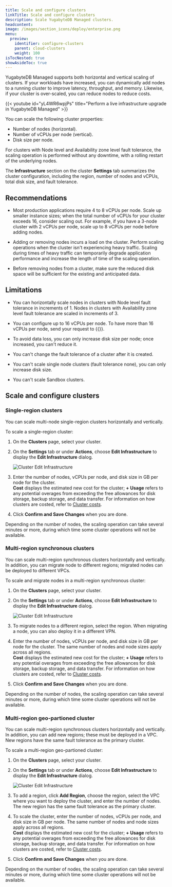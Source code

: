 ```yaml
---
title: Scale and configure clusters
linkTitle: Scale and configure clusters
description: Scale YugabyteDB Managed clusters.
headcontent:
image: /images/section_icons/deploy/enterprise.png
menu:
  preview:
    identifier: configure-clusters
    parent: cloud-clusters
    weight: 100
isTocNested: true
showAsideToc: true
---
```


YugabyteDB Managed supports both horizontal and vertical scaling of clusters. If your workloads have increased, you can dynamically add nodes to a running cluster to improve latency, throughput, and memory. Likewise, if your cluster is over-scaled, you can reduce nodes to reduce costs.

{{< youtube id="yL4WR6wpjPs" title="Perform a live infrastructure upgrade in YugabyteDB Managed" >}}

You can scale the following cluster properties:

- Number of nodes (horizontal).
- Number of vCPUs per node (vertical).
- Disk size per node.

For clusters with Node level and Availability zone level fault tolerance, the scaling operation is performed without any downtime, with a rolling restart of the underlying nodes.

The **Infrastructure** section on the cluster **Settings** tab summarizes the cluster configuration, including the region, number of nodes and vCPUs, total disk size, and fault tolerance.

## Recommendations

- Most production applications require 4 to 8 vCPUs per node. Scale up smaller instance sizes; when the total number of vCPUs for your cluster exceeds 16, consider scaling out. For example, if you have a 3-node cluster with 2 vCPUs per node, scale up to 8 vCPUs per node before adding nodes.

- Adding or removing nodes incurs a load on the cluster. Perform scaling operations when the cluster isn't experiencing heavy traffic. Scaling during times of heavy traffic can temporarily degrade application performance and increase the length of time of the scaling operation.

- Before removing nodes from a cluster, make sure the reduced disk space will be sufficient for the existing and anticipated data.

## Limitations

- You can horizontally scale nodes in clusters with Node level fault tolerance in increments of 1. Nodes in clusters with Availability zone level fault tolerance are scaled in increments of 3.

- You can configure up to 16 vCPUs per node. To have more than 16 vCPUs per node, send your request to {{<support-cloud>}}.

- To avoid data loss, you can only increase disk size per node; once increased, you can't reduce it.

- You can't change the fault tolerance of a cluster after it is created.

- You can't scale single node clusters (fault tolerance none), you can only increase disk size.

- You can't scale Sandbox clusters.

## Scale and configure clusters

### Single-region clusters

You can scale multi-node single-region clusters horizontally and vertically.

To scale a single-region cluster:

1. On the **Clusters** page, select your cluster.
1. On the **Settings** tab or under **Actions**, choose **Edit Infrastructure** to display the **Edit Infrastructure** dialog.

    ![Cluster Edit Infrastructure](/images/yb-cloud/cloud-clusters-settings-edit.png)

1. Enter the number of nodes, vCPUs per node, and disk size in GB per node for the cluster.
    \
    **Cost** displays the estimated new cost for the cluster; **+ Usage** refers to any potential overages from exceeding the free allowances for disk storage, backup storage, and data transfer. For information on how clusters are costed, refer to [Cluster costs](../../cloud-admin/cloud-billing-costs/).

1. Click **Confirm and Save Changes** when you are done.

Depending on the number of nodes, the scaling operation can take several minutes or more, during which time some cluster operations will not be available.

### Multi-region synchronous clusters

You can scale multi-region synchronous clusters horizontally and vertically. In addition, you can migrate node to different regions; migrated nodes can be deployed to different VPCs.

To scale and migrate nodes in a multi-region synchronous cluster:

1. On the **Clusters** page, select your cluster.
1. On the **Settings** tab or under **Actions**, choose **Edit Infrastructure** to display the **Edit Infrastructure** dialog.

    ![Cluster Edit Infrastructure](/images/yb-cloud/cloud-clusters-settings-edit-sync.png)

1. To migrate nodes to a different region, select the region. When migrating a node, you can also deploy it in a different VPN.

1. Enter the number of nodes, vCPUs per node, and disk size in GB per node for the cluster. The same number of nodes and node sizes apply across all regions.
    \
    **Cost** displays the estimated new cost for the cluster; **+ Usage** refers to any potential overages from exceeding the free allowances for disk storage, backup storage, and data transfer. For information on how clusters are costed, refer to [Cluster costs](../../cloud-admin/cloud-billing-costs/).

1. Click **Confirm and Save Changes** when you are done.

Depending on the number of nodes, the scaling operation can take several minutes or more, during which time some cluster operations will not be available.

### Multi-region geo-partioned cluster

You can scale multi-region synchronous clusters horizontally and vertically. In addition, you can add new regions; these must be deployed in a VPC. New regions have the same fault tolerance as the primary cluster.

To scale a multi-region geo-partioned cluster:

1. On the **Clusters** page, select your cluster.
1. On the **Settings** tab or under **Actions**, choose **Edit Infrastructure** to display the **Edit Infrastructure** dialog.

    ![Cluster Edit Infrastructure](/images/yb-cloud/cloud-clusters-settings-edit-geo.png)

1. To add a region, click **Add Region**, choose the region, select the VPC where you want to deploy the cluster, and enter the number of nodes. The new region has the same fault tolerance as the primary cluster.

1. To scale the cluster, enter the number of nodes, vCPUs per node, and disk size in GB per node. The same number of nodes and node sizes apply across all regions.
    \
    **Cost** displays the estimated new cost for the cluster; **+ Usage** refers to any potential overages from exceeding the free allowances for disk storage, backup storage, and data transfer. For information on how clusters are costed, refer to [Cluster costs](../../cloud-admin/cloud-billing-costs/).

1. Click **Confirm and Save Changes** when you are done.

Depending on the number of nodes, the scaling operation can take several minutes or more, during which time some cluster operations will not be available.
